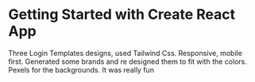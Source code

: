 # Getting Started with Create React App

Three Login Templates designs, used Tailwind Css. Responsive, mobile first. Generated some brands and re designed them to fit with the colors. Pexels for the backgrounds. It was  really fun
